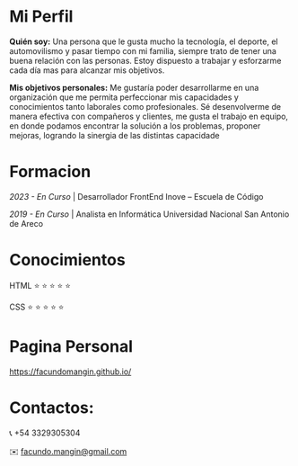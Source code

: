 # Mi Perfil

__Quién soy:__ Una persona que le gusta mucho la tecnología, el deporte, el automovilismo y pasar tiempo con mi familia, siempre trato de tener una buena relación con las personas. Estoy dispuesto a trabajar y esforzarme cada día mas para alcanzar mis objetivos.

__Mis objetivos personales:__ Me gustaría poder desarrollarme en una organización que me permita perfeccionar mis capacidades y conocimientos tanto laborales como profesionales. Sé desenvolverme de manera efectiva con compañeros y clientes, me gusta el trabajo en equipo, en donde podamos encontrar la solución a los problemas, proponer mejoras, logrando la sinergia de las distintas capacidade

# Formacion
<em> 2023 - En Curso </em> | Desarrollador FrontEnd    Inove – Escuela de Código 

<em> 2019 - En Curso </em> | Analista en Informática   Universidad Nacional San Antonio de Areco

# Conocimientos
HTML  :star: :star: :star: :star: :star:

CSS   :star: :star: :star: :star: :star:

# Pagina Personal
https://facundomangin.github.io/

# Contactos:
:telephone_receiver: +54 3329305304

:envelope: facundo.mangin@gmail.com

